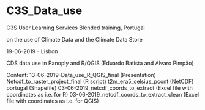 # C3S_Data_use

C3S User Learning Services Blended training, Portugal

on the use of Climate Data and the Climate Data Store

19-06-2019 - Lisbon

CDS data use in Panoply and R/QGIS (Eduardo Batista and Álvaro Pimpão)

Content:
13-06-2019-Data_use_R_QGIS_final (Presentation)
Netcdf_to_raster_project_final (R script)
t2m_era5_celsius_pcont (NetCDF)
portugal (Shapefile)
03-06-2019_netcdf_coords_to_extract (Excel file with coordinates as i.e. for R)
03-06-2019_netcdf_coords_to_extract_clean (Excel file with coordinates as i.e. for QGIS)

